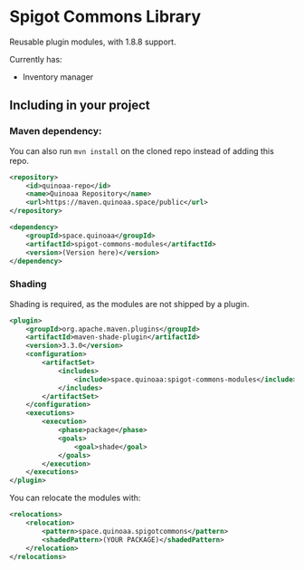 # Spigot Commons Library

Reusable plugin modules, with 1.8.8 support.

Currently has:
- Inventory manager

## Including in your project

### Maven dependency:

You can also run `mvn install` on the cloned repo instead of adding this repo.

```xml
<repository>
	<id>quinoaa-repo</id>
	<name>Quinoaa Repository</name>
	<url>https://maven.quinoaa.space/public</url>
</repository>
```

```xml
<dependency>
	<groupId>space.quinoaa</groupId>
	<artifactId>spigot-commons-modules</artifactId>
	<version>(Version here)</version>
</dependency>
```

### Shading

Shading is required, as the modules are not shipped by a plugin.

```xml
<plugin>
	<groupId>org.apache.maven.plugins</groupId>
	<artifactId>maven-shade-plugin</artifactId>
	<version>3.3.0</version>
	<configuration>
		<artifactSet>
			<includes>
				<include>space.quinoaa:spigot-commons-modules</include>
			</includes>
		</artifactSet>
	</configuration>
	<executions>
		<execution>
			<phase>package</phase>
			<goals>
				<goal>shade</goal>
			</goals>
		</execution>
	</executions>
</plugin>
```

You can relocate the modules with:
```xml
<relocations>
	<relocation>
		<pattern>space.quinoaa.spigotcommons</pattern>
		<shadedPattern>(YOUR PACKAGE)</shadedPattern>
	</relocation>
</relocations>
```